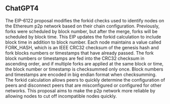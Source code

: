 ## ChatGPT4

The EIP-6122 proposal modifies the forkid checks used to identify nodes on the Ethereum p2p network based on their chain configuration. Previously, forks were scheduled by block number, but after the merge, forks will be scheduled by block time. This EIP updates the forkid calculation to include block time in addition to block number. Each node maintains a value called FORK_HASH, which is an IEEE CRC32 checksum of the genesis hash and fork blocks numbers or timestamps that have already passed. The fork block numbers or timestamps are fed into the CRC32 checksum in ascending order, and if multiple forks are applied at the same block or time, the block number or timestamp is checksummed only once. Block numbers and timestamps are encoded in big endian format when checksumming. The forkid calculation allows peers to quickly determine the configuration of peers and disconnect peers that are misconfigured or configured for other networks. This proposal aims to make the p2p network more reliable by allowing nodes to cut off incompatible nodes quickly.
